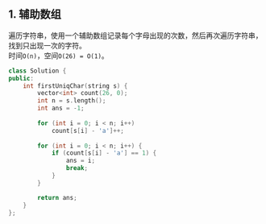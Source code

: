 ## 1. 辅助数组
遍历字符串，使用一个辅助数组记录每个字母出现的次数，然后再次遍历字符串，找到只出现一次的字符。  
时间`O(n)`，空间`O(26) = O(1)`。  
```cpp
class Solution {
public:
    int firstUniqChar(string s) {
        vector<int> count(26, 0);
        int n = s.length();
        int ans = -1;
        
        for (int i = 0; i < n; i++)
            count[s[i] - 'a']++;
        
        for (int i = 0; i < n; i++) {
            if (count[s[i] - 'a'] == 1) {
                ans = i;
                break;
            }
        }

        return ans;
    }
};
```